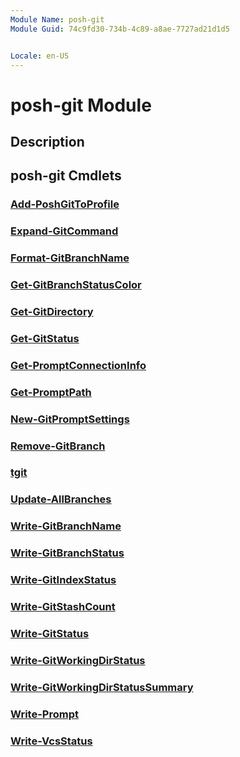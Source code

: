 ```yaml
---
Module Name: posh-git
Module Guid: 74c9fd30-734b-4c89-a8ae-7727ad21d1d5


Locale: en-US
---
```


# posh-git Module
## Description


## posh-git Cmdlets
### [Add-PoshGitToProfile](Add-PoshGitToProfile.md)


### [Expand-GitCommand](Expand-GitCommand.md)


### [Format-GitBranchName](Format-GitBranchName.md)


### [Get-GitBranchStatusColor](Get-GitBranchStatusColor.md)


### [Get-GitDirectory](Get-GitDirectory.md)


### [Get-GitStatus](Get-GitStatus.md)


### [Get-PromptConnectionInfo](Get-PromptConnectionInfo.md)


### [Get-PromptPath](Get-PromptPath.md)


### [New-GitPromptSettings](New-GitPromptSettings.md)


### [Remove-GitBranch](Remove-GitBranch.md)


### [tgit](tgit.md)


### [Update-AllBranches](Update-AllBranches.md)


### [Write-GitBranchName](Write-GitBranchName.md)


### [Write-GitBranchStatus](Write-GitBranchStatus.md)


### [Write-GitIndexStatus](Write-GitIndexStatus.md)


### [Write-GitStashCount](Write-GitStashCount.md)


### [Write-GitStatus](Write-GitStatus.md)


### [Write-GitWorkingDirStatus](Write-GitWorkingDirStatus.md)


### [Write-GitWorkingDirStatusSummary](Write-GitWorkingDirStatusSummary.md)


### [Write-Prompt](Write-Prompt.md)


### [Write-VcsStatus](Write-VcsStatus.md)



